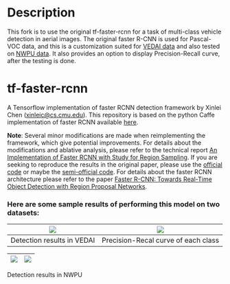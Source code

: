 # Description
This fork is to use the original tf-faster-rcnn for a task of multi-class vehicle detection in aerial images. The original faster R-CNN is used for Pascal-VOC data, and this is a customization suited for [VEDAI data](https://downloads.greyc.fr/vedai/) and also tested on [NWPU data](http://www.escience.cn/people/JunweiHan/NWPUVHR10dataset.html). It also provides an option to display Precision-Recall curve, after the testing is done.

# tf-faster-rcnn
A Tensorflow implementation of faster RCNN detection framework by Xinlei Chen (xinleic@cs.cmu.edu). This repository is based on the python Caffe implementation of faster RCNN available [here](https://github.com/rbgirshick/py-faster-rcnn).

**Note**: Several minor modifications are made when reimplementing the framework, which give potential improvements. For details about the modifications and ablative analysis, please refer to the technical report [An Implementation of Faster RCNN with Study for Region Sampling](https://arxiv.org/pdf/1702.02138.pdf). If you are seeking to reproduce the results in the original paper, please use the [official code](https://github.com/ShaoqingRen/faster_rcnn) or maybe the [semi-official code](https://github.com/rbgirshick/py-faster-rcnn). For details about the faster RCNN architecture please refer to the paper [Faster R-CNN: Towards Real-Time Object Detection with Region Proposal Networks](http://arxiv.org/pdf/1506.01497.pdf).


### Here are some sample results of performing this model on two datasets:

![](hadi-ghnd/tf-faster-rcnn/data/imgs/figure.png)      |  ![]( hadi-ghnd/tf-faster-rcnn/data/imgs/figure_2.png )
:-------------------------:|:-------------------------:
Detection results in VEDAI |  Precision-Recal curve of each class


![]( hadi-ghnd/tf-faster-rcnn/data/imgs/figure_21.png )      |  ![]( hadi-ghnd/tf-faster-rcnn/data/imgs/figure_34.png )
:-------------------------:|:-------------------------:
Detection results in NWPU
